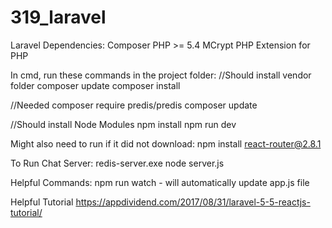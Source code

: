 # 319_laravel

Laravel Dependencies:
Composer
PHP >= 5.4
MCrypt PHP Extension for PHP


In cmd, run these commands in the project folder:
//Should install vendor folder
composer update
composer install

//Needed
composer require predis/predis
composer update

//Should install Node Modules
npm install
npm run dev

Might also need to run if it did not download:
npm install react-router@2.8.1

To Run Chat Server:
redis-server.exe
node server.js

Helpful Commands:
npm run watch - will automatically update app.js file

Helpful Tutorial
https://appdividend.com/2017/08/31/laravel-5-5-reactjs-tutorial/
